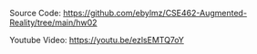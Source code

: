 Source Code: https://github.com/ebylmz/CSE462-Augmented-Reality/tree/main/hw02

Youtube Video: https://youtu.be/ezlsEMTQ7oY